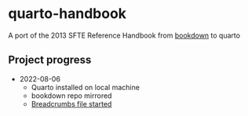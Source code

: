# quarto-handbook

A port of the 2013 SFTE Reference Handbook from [bookdown](https://github.com/Society-of-Flight-Test-Engineers/handbook-2013) to quarto

## Project progress

- 2022-08-06
  - Quarto installed on local machine
  - bookdown repo mirrored
  - [Breadcrumbs file started](./quarto/Porting-Handbook-from-bookdown-to-q.md)